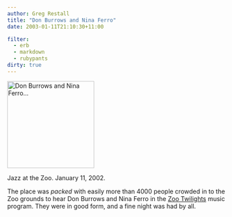 ```yaml
---
author: Greg Restall
title: "Don Burrows and Nina Ferro"
date: 2003-01-11T21:10:30+11:00

filter:
  - erb
  - markdown
  - rubypants
dirty: true
---
```


<img src="http://consequently.org/images/dbnf.jpg" width="200" height="200" alt="Don Burrows and Nina Ferro..." />
<p>Jazz at the Zoo.  January 11, 2002.</p>
<p>The place was <em>packed</em> with easily more than 4000 people crowded in to the Zoo grounds to hear Don Burrows and Nina Ferro in the <a href="http://www.zoo.org.au/newspage.cfm?p=314&CFID=620970&CFTOKEN=6628730">Zoo Twilights</a> music program.  They were in good form, and a fine night was had by all.</p>